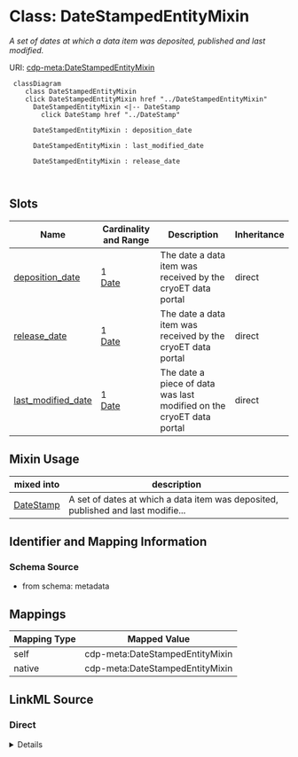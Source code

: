 

# Class: DateStampedEntityMixin


_A set of dates at which a data item was deposited, published and last modified._





URI: [cdp-meta:DateStampedEntityMixin](metadataDateStampedEntityMixin)






```mermaid
 classDiagram
    class DateStampedEntityMixin
    click DateStampedEntityMixin href "../DateStampedEntityMixin"
      DateStampedEntityMixin <|-- DateStamp
        click DateStamp href "../DateStamp"
      
      DateStampedEntityMixin : deposition_date
        
      DateStampedEntityMixin : last_modified_date
        
      DateStampedEntityMixin : release_date
        
      
```




<!-- no inheritance hierarchy -->


## Slots

| Name | Cardinality and Range | Description | Inheritance |
| ---  | --- | --- | --- |
| [deposition_date](deposition_date.md) | 1 <br/> [Date](Date.md) | The date a data item was received by the cryoET data portal | direct |
| [release_date](release_date.md) | 1 <br/> [Date](Date.md) | The date a data item was received by the cryoET data portal | direct |
| [last_modified_date](last_modified_date.md) | 1 <br/> [Date](Date.md) | The date a piece of data was last modified on the cryoET data portal | direct |



## Mixin Usage

| mixed into | description |
| --- | --- |
| [DateStamp](DateStamp.md) | A set of dates at which a data item was deposited, published and last modifie... |








## Identifier and Mapping Information







### Schema Source


* from schema: metadata




## Mappings

| Mapping Type | Mapped Value |
| ---  | ---  |
| self | cdp-meta:DateStampedEntityMixin |
| native | cdp-meta:DateStampedEntityMixin |







## LinkML Source

<!-- TODO: investigate https://stackoverflow.com/questions/37606292/how-to-create-tabbed-code-blocks-in-mkdocs-or-sphinx -->

### Direct

<details>
```yaml
name: DateStampedEntityMixin
description: A set of dates at which a data item was deposited, published and last
  modified.
from_schema: metadata
mixin: true
attributes:
  deposition_date:
    name: deposition_date
    description: The date a data item was received by the cryoET data portal.
    from_schema: metadata
    exact_mappings:
    - cdp-common:deposition_date
    alias: deposition_date
    owner: DateStampedEntityMixin
    domain_of:
    - DateStampedEntityMixin
    - DateStamp
    range: date
    required: true
    inlined: true
    inlined_as_list: true
  release_date:
    name: release_date
    description: The date a data item was received by the cryoET data portal.
    from_schema: metadata
    exact_mappings:
    - cdp-common:release_date
    alias: release_date
    owner: DateStampedEntityMixin
    domain_of:
    - DateStampedEntityMixin
    - DateStamp
    range: date
    required: true
    inlined: true
    inlined_as_list: true
  last_modified_date:
    name: last_modified_date
    description: The date a piece of data was last modified on the cryoET data portal.
    from_schema: metadata
    exact_mappings:
    - cdp-common:last_modified_date
    alias: last_modified_date
    owner: DateStampedEntityMixin
    domain_of:
    - DateStampedEntityMixin
    - DateStamp
    range: date
    required: true
    inlined: true
    inlined_as_list: true

```
</details>

### Induced

<details>
```yaml
name: DateStampedEntityMixin
description: A set of dates at which a data item was deposited, published and last
  modified.
from_schema: metadata
mixin: true
attributes:
  deposition_date:
    name: deposition_date
    description: The date a data item was received by the cryoET data portal.
    from_schema: metadata
    exact_mappings:
    - cdp-common:deposition_date
    alias: deposition_date
    owner: DateStampedEntityMixin
    domain_of:
    - DateStampedEntityMixin
    - DateStamp
    range: date
    required: true
    inlined: true
    inlined_as_list: true
  release_date:
    name: release_date
    description: The date a data item was received by the cryoET data portal.
    from_schema: metadata
    exact_mappings:
    - cdp-common:release_date
    alias: release_date
    owner: DateStampedEntityMixin
    domain_of:
    - DateStampedEntityMixin
    - DateStamp
    range: date
    required: true
    inlined: true
    inlined_as_list: true
  last_modified_date:
    name: last_modified_date
    description: The date a piece of data was last modified on the cryoET data portal.
    from_schema: metadata
    exact_mappings:
    - cdp-common:last_modified_date
    alias: last_modified_date
    owner: DateStampedEntityMixin
    domain_of:
    - DateStampedEntityMixin
    - DateStamp
    range: date
    required: true
    inlined: true
    inlined_as_list: true

```
</details>